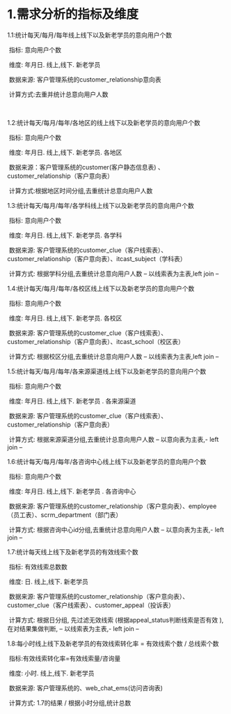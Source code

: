 # 1.需求分析的指标及维度

1.1:统计每天/每月/每年线上线下以及新老学员的意向用户个数

​       指标: 意向用户个数

​	   维度: 年月日.  线上,线下.  新老学员

​	   数据来源: 客户管理系统的customer_relationship意向表

​	   计算方式:去重并统计总意向用户人数

​		

 1.2:统计每天/每月/每年/各地区的线上线下以及新老学员的意向用户个数

​       指标: 意向用户个数

​	   维度: 年月日.  线上,线下.  新老学员.  各地区

​	   数据来源：客户管理系统的customer(客户静态信息表) 、customer_relationship（客户意向表）

​	   计算方式:根据地区时间分组,去重统计总意向用户人数



 1.3:统计每天/每月/每年/各学科线上线下以及新老学员的意向用户个数

​       指标: 意向用户个数

​	   维度: 年月日.  线上,线下.  新老学员.  各学科

​	   数据来源: 客户管理系统的customer_clue（客户线索表）、customer_relationship（客户意向表）、itcast_subject（学科表）

​	   计算方式: 根据学科分组,去重统计总意向用户人数    –  以线索表为主表,left join –



 1.4:统计每天/每月/每年/各校区线上线下以及新老学员的意向用户个数

​       指标: 意向用户个数

​	   维度: 年月日.  线上,线下.  新老学员.  各校区

​	   数据来源: 客户管理系统的customer_clue（客户线索表）、customer_relationship（客户意向表）、itcast_school（校区表）

​	   计算方式: 根据校区分组,去重统计总意向用户人数    –  以线索表为主表,left join –



 1.5:统计每天/每月/每年/各来源渠道线上线下以及新老学员的意向用户个数

​       指标: 意向用户个数

​	   维度: 年月日.  线上,线下.  新老学员 .  各来源渠道

​	   数据来源:   客户管理系统的customer_clue（客户线索表）、customer_relationship（客户意向表）

​	   计算方式: 根据来源渠道分组,去重统计总意向用户人数    –  以意向表为主表,- left join –



 1.6:统计每天/每月/每年/各咨询中心线上线下以及新老学员的意向用户个数

​       指标: 意向用户个数

​	   维度: 年月日.  线上,线下.  新老学员 .  各咨询中心

​	   数据来源:   客户管理系统的customer_relationship（客户意向表）、employee（员工表）、scrm_department（部门表）

​	   计算方式: 根据咨询中心id分组,去重统计总意向用户人数    –  以意向表为主表,- left join –



 1.7:统计每天线上线下及新老学员的有效线索个数

​       指标: 有效线索总数数

​	   维度: 日.  线上,线下.  新老学员

​	   数据来源:   客户管理系统的customer_relationship（客户意向表）、customer_clue（客户线索表）、customer_appeal（投诉表）

​	   计算方式: 根据日分组, 先过滤无效线索  (根据appeal_status判断线索是否有效 ),在对结果集做判断,   –  以线索表为主表,- left join – 



 1.8:每小时线上线下及新老学员的有效线索转化率 = 有效线索个数 / 总线索个数

​       指标:有效线索转化率=有效线索量/咨询量

​	   维度: 小时.  线上,线下.  新老学员

​	   数据来源:   客户管理系统的、web_chat_ems(访问咨询表)

​	   计算方式:  1.7的结果 / 根据小时分组,统计总数 





​	



